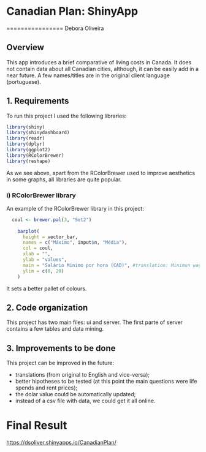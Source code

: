 # Canadian Plan: ShinyApp

================
Debora Oliveira

Overview
--------

This app introduces a brief comparative of living costs in Canada. It does not contain data about all Canadian cities, although, it can be easily add in a near future. A few names/titles are in the original client language (portuguese).

## 1. Requirements


To run this project I used the following libraries:

``` r
library(shiny)
library(shinydashboard)
library(readr)
library(dplyr)
library(ggplot2)
library(RColorBrewer)
library(reshape)
```
As we see above, apart from the RColorBrewer used to improve aesthetics in some graphs, all libraries are quite popular.

### i) RColorBrewer library

An example of the RColorBrewer library in this project:

``` r
  coul <- brewer.pal(3, "Set2")
    
    barplot(
      height = vector_bar,
      names = c("Máximo", input$n, "Média"),
      col = coul,
      xlab = "",
      ylab = "values",
      main = "Salário Minimo por hora (CAD)", #translation: Minimun wage per hour
      ylim = c(0, 20)
    )
```

It sets a better pallet of colours.

## 2. Code organization

This project has two main files: ui and server. The first parte of server contains a few tables and data mining. 

## 3. Improvements to be done

This project can be improved in the future:
- translations (from original to English and vice-versa);
- better hipotheses to be tested (at this point the main questions were life spends and rent prices);
- the dolar value could be automatically updated;
- instead of a csv file with data, we could get it all online.


# Final Result

https://dsoliver.shinyapps.io/CanadianPlan/



  
